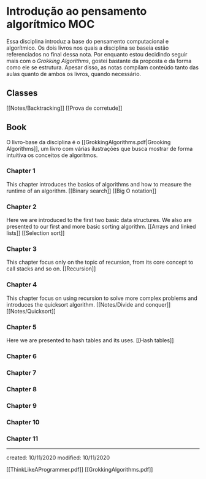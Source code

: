 # Introdução ao pensamento algorítmico MOC 
Essa disciplina introduz a base do pensamento computacional e algorítmico. Os dois livros nos quais a disciplina se baseia estão referenciados no final dessa nota. Por enquanto estou decidindo seguir mais com o *Grokking Algorithms*, gostei bastante da proposta e da forma como ele se estrutura. Apesar disso, as notas compilam conteúdo tanto das aulas quanto de ambos os livros, quando necessário.

## Classes
[[Notes/Backtracking]]
[[Prova de corretude]]

## Book
O livro-base da disciplina é o [[GrokkingAlgorithms.pdf|Grooking Algorithms]], um livro com várias ilustrações que busca mostrar de forma intuitiva os conceitos de algoritmos.
### Chapter 1
This chapter introduces the basics of algorithms and how to measure the runtime of an algorithm.
[[Binary search]]
[[Big O notation]]

### Chapter 2
Here we are introduced to the first two basic data structures. We also are presented to our first and more basic sorting algorithm.
[[Arrays and linked lists]]
[[Selection sort]]

### Chapter 3
This chapter focus only on the topic of recursion, from its core concept to call stacks and so on.
[[Recursion]]

### Chapter 4
This chapter focus on using recursion to solve more complex problems and introduces the quicksort algorithm.
[[Notes/Divide and conquer]]
[[Notes/Quicksort]]

### Chapter 5
Here we are presented to hash tables and its uses.
[[Hash tables]]

### Chapter 6
### Chapter 7
### Chapter 8
### Chapter 9
### Chapter 10
### Chapter 11

---

created: 10/11/2020
modified: 10/11/2020

[[ThinkLikeAProgrammer.pdf]]
[[GrokkingAlgorithms.pdf]]
